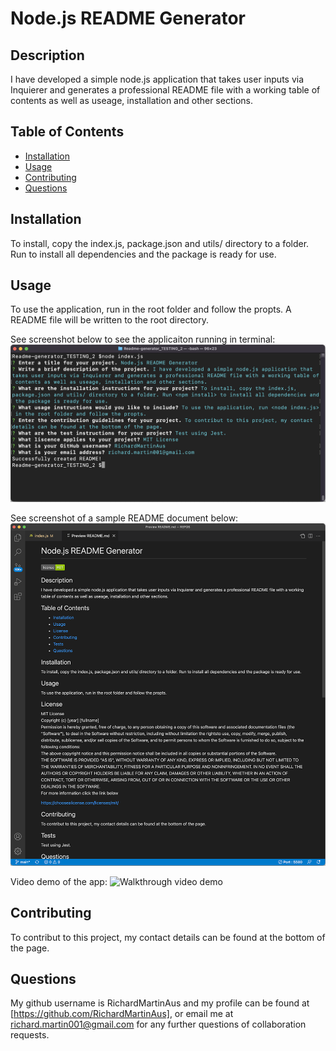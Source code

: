 # Node.js README Generator

## Description

I have developed a simple node.js application that takes user inputs via Inquierer and generates a professional README file with a working table of contents as well as useage, installation and other sections.

## Table of Contents

- [Installation](#installation)
- [Usage](#usage)
- [Contributing](#contributing)
- [Questions](#questions)

## Installation

To install, copy the index.js, package.json and utils/ directory to a folder. Run <npm install> to install all dependencies and the package is ready for use.

## Usage

To use the application, run <node index.js> in the root folder and follow the propts. A README file will be written to the root directory.

See screenshot below to see the applicaiton running in terminal:
![Screenshot of app in terminal](./assets/screenshot01.png)

See screenshot of a sample README document below:
![Screenshot of app in terminal](./assets/screenshot02.png)

Video demo of the app:
![Walkthrough video demo](https://drive.google.com/file/d/16_Q9SvD0rptwkA10p2qM1J4Ys8u0HAUE/view)

## Contributing

To contribut to this project, my contact details can be found at the bottom of the page.

## Questions

My github username is RichardMartinAus and my profile can be found at [https://github.com/RichardMartinAus], or email me at richard.martin001@gmail.com for any further questions of collaboration requests.
